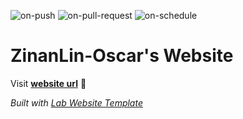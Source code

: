 
  ![on-push](../../actions/workflows/on-push.yaml/badge.svg)
  ![on-pull-request](../../actions/workflows/on-pull-request.yaml/badge.svg)
  ![on-schedule](../../actions/workflows/on-schedule.yaml/badge.svg)

  # ZinanLin-Oscar's Website

  Visit **[website url](#)** 🚀

  _Built with [Lab Website Template](https://greene-lab.gitbook.io/lab-website-template-docs)_

